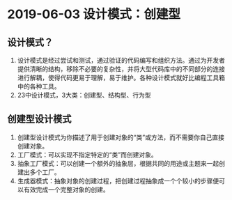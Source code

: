 # 2019-06-03 设计模式：创建型

## 设计模式？
1. 设计模式是经过尝试和测试，通过验证的代码编写和组织方法。通过为开发者提供清晰的结构，移除不必要的复杂性，并将大型代码库中的不同部分的连接进行解耦，使得代码更易于理解，易于维护。各种设计模式就好比编程工具箱中的各种工具。
2. 23中设计模式，3大类：创建型、结构型、行为型

## 创建型设计模式
1. 创建型设计模式为你描述了用于创建对象的“类”或方法，而不需要你自己直接创建对象。
2. 工厂模式：可以实现不指定特定的“类”而创建对象。
3. 抽象工厂模式：可以创建一个额外的抽象层，根据共同的用途或主题来一起创建出多个工厂。
4. 生成器模式：抽象对象的创建过程，把创建过程抽象成一个个较小的步骤便可以有效完成一个完整对象的创建。
